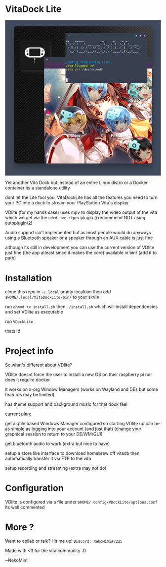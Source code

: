 # VitaDock Lite

<img src="./teaser.png" align="center"/>

Yet another Vita Dock but instead of an entire Linux distro or a Docker container its a standalone utility

dont let the Lite fool you, VitaDockLite has all the features you need to turn your PC into a dock to stream your PlayStation Vita's display


VDlite (for my hands sake) uses mpv to display the video output of the vita which we get via the `udcd_uvc.skprx` plugin (i recommend NOT using autoplugin/2)

Audio support isn't implemented but as most people would do anyways using a Bluetooth speaker or a speaker through an AUX cable is just fine

although its still in development you can use the current version of VDlite just fine (the app atleast since it makes the core) available in bin/ (add it to path)



# Installation
clone this repo in `~/.local` or any localtion then add `$HOME/.local/VitaDockLite/bin/` to your `$PATH`

run `chmod +x install.sh` then `./install.sh` which will install dependencies and set VDlite as executable

run `VDockLite`

thats it!



# Project info
So what's different about VDlite?

VDlite doesnt force the user to install a new OS on their raspberry pi nor does it require docker

it works on x-org Window Managers (works on Wayland and DEs but some features may be limited)

has theme support and background music for that dock feel


current plan:

get a qtile based Windows Manager configured so starting VDlite up can be as simple as logging into your account (and just that) (change your graphical session to return to your DE/WM/GUI)

get bluetooth audio to work (extra but nice to have)

setup a store like interface to download homebrew off vitadb then automatically transfer it via FTP to the vita

setup recording and streaming (extra may not do)


# Configuration
VDlite is configured via a file under `$HOME/.config/VDockLite/options.conf` its well commented


# More ?
Want to collab or talk? Hit me up! `Discord: NekoMimi#7225`

Made with <3 for the vita community :D

~NekoMimi
